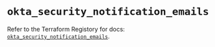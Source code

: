 # `okta_security_notification_emails`

Refer to the Terraform Registory for docs: [`okta_security_notification_emails`](https://www.terraform.io/docs/providers/okta/r/security_notification_emails).
